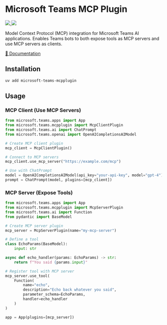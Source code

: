 # Microsoft Teams MCP Plugin

<p>
    <a href="https://pypi.org/project/microsoft-teams-mcpplugin/" target="_blank">
        <img src="https://img.shields.io/pypi/v/microsoft-teams-mcpplugin" />
    </a>
    <a href="https://pypi.org/project/microsoft-teams-mcpplugin/" target="_blank">
        <img src="https://img.shields.io/pypi/dw/microsoft-teams-mcpplugin" />
    </a>
</p>

Model Context Protocol (MCP) integration for Microsoft Teams AI applications.
Enables Teams bots to both expose tools as MCP servers and use MCP servers as clients.

[📖 Documentation](https://microsoft.github.io/teams-ai/python/in-depth-guides/ai/mcp/)

## Installation

```bash
uv add microsoft-teams-mcpplugin
```

## Usage

### MCP Client (Use MCP Servers)

```python
from microsoft.teams.apps import App
from microsoft.teams.mcpplugin import McpClientPlugin
from microsoft.teams.ai import ChatPrompt
from microsoft.teams.openai import OpenAICompletionsAIModel

# Create MCP client plugin
mcp_client = McpClientPlugin()

# Connect to MCP servers
mcp_client.use_mcp_server("https://example.com/mcp")

# Use with ChatPrompt
model = OpenAICompletionsAIModel(api_key="your-api-key", model="gpt-4")
prompt = ChatPrompt(model, plugins=[mcp_client])
```

### MCP Server (Expose Tools)

```python
from microsoft.teams.apps import App
from microsoft.teams.mcpplugin import McpServerPlugin
from microsoft.teams.ai import Function
from pydantic import BaseModel

# Create MCP server plugin
mcp_server = McpServerPlugin(name="my-mcp-server")

# Define a tool
class EchoParams(BaseModel):
    input: str

async def echo_handler(params: EchoParams) -> str:
    return f"You said {params.input}"

# Register tool with MCP server
mcp_server.use_tool(
    Function(
        name="echo",
        description="Echo back whatever you said",
        parameter_schema=EchoParams,
        handler=echo_handler
    )
)

app = App(plugins=[mcp_server])
```
